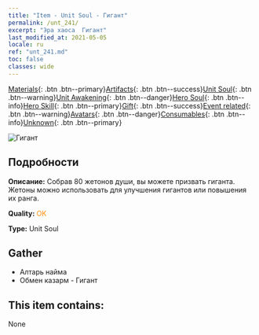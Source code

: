 ```yaml
---
title: "Item - Unit Soul - Гигант"
permalink: /unt_241/
excerpt: "Эра хаоса  Гигант"
last_modified_at: 2021-05-05
locale: ru
ref: "unt_241.md"
toc: false
classes: wide
---
```

 [Materials](/ItemsRU/){: .btn .btn--primary}[Artifacts](/ItemsRU/Artifacts/){: .btn .btn--success}[Unit Soul](/ItemsRU/UnitSoul/){: .btn .btn--warning}[Unit Awakening](/ItemsRU/UnitAwakening/){: .btn .btn--danger}[Hero Soul](/ItemsRU/HeroSoul/){: .btn .btn--info}[Hero Skill](/ItemsRU/HeroSkill/){: .btn .btn--primary}[Gift](/ItemsRU/Gift/){: .btn .btn--success}[Event related](/ItemsRU/Events/){: .btn .btn--warning}[Avatars](/ItemsRU/Avatars/){: .btn .btn--danger}[Consumables](/ItemsRU/Consumables/){: .btn .btn--info}[Unknown](/ItemsRU/Unknown/){: .btn .btn--primary}

 ![Гигант](/images/u/ti_taitan.jpg)

## Подробности
 **Описание:** Собрав 80 жетонов души, вы можете призвать гиганта. Жетоны можно использовать для улучшения гигантов или повышения их ранга.

 **Quality:** <span style="color: #FF8C00">OK</span>

 **Type:** Unit Soul

## Gather

*    Алтарь найма 
*    Обмен казарм - Гигант 

## This item contains:

  None


